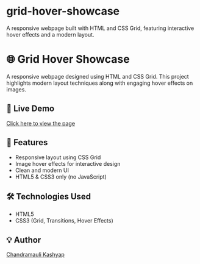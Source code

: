 # grid-hover-showcase
A responsive webpage built with HTML and CSS Grid, featuring interactive hover effects and a modern layout.

# 🌐 Grid Hover Showcase

A responsive webpage designed using HTML and CSS Grid. This project highlights modern layout techniques along with engaging hover effects on images.

## 🔗 Live Demo
[Click here to view the page]( https://chandramauli-kashyap.github.io/grid-hover-showcase/)  


## 📌 Features
- Responsive layout using CSS Grid
- Image hover effects for interactive design
- Clean and modern UI
- HTML5 & CSS3 only (no JavaScript)


## 🛠️ Technologies Used
- HTML5
- CSS3 (Grid, Transitions, Hover Effects)

## 💡 Author
[Chandramauli Kashyap](https://www.linkedin.com/in/chandramaulikashyap/)  

